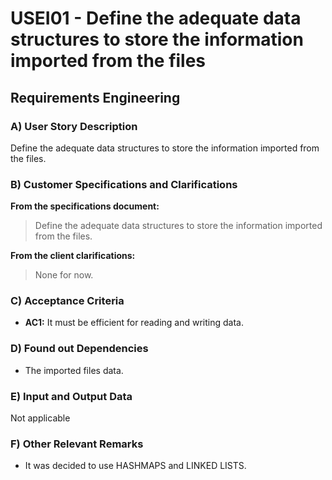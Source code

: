 # USEI01 - Define the adequate data structures to store the information imported from the files

## Requirements Engineering

### A) User Story Description

Define the adequate data structures to store the information imported
from the files.

### B) Customer Specifications and Clarifications

**From the specifications document:**

> Define the adequate data structures to store the information imported
from the files.


**From the client clarifications:**

> None for now.


### C) Acceptance Criteria

* **AC1:** It must be efficient for reading and writing data.

### D) Found out Dependencies

* The imported files data.

### E) Input and Output Data

Not applicable

### F) Other Relevant Remarks

* It was decided to use HASHMAPS and LINKED LISTS.